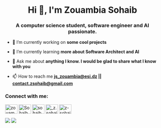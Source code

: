 <h1 align="center">Hi 👋, I'm Zouambia Sohaib</h1>
<h3 align="center">A computer science student, software engineer and AI passionate.</h3>

- 🔭 I’m currently working on **some cool projects**

- 🌱 I’m currently learning **more about Software Architect and AI**

- 💬 Ask me about **anything I know. I would be glad to share what I know with you**

- 📫 How to reach me **js_zouambia@esi.dz || contact.zsohaib@gmail.com**

<h3 align="left">Connect with me:</h3>
<p align="left">
<a href="https://twitter.com/ZouambiaS" target="blank"><img align="center" src="https://cdn.jsdelivr.net/npm/simple-icons@3.0.1/icons/twitter.svg" alt="zouambias" height="30" width="40" /></a>
<a href="https://www.linkedin.com/in/sohaib-zouambia-a868071a5/" target="blank"><img align="center" src="https://cdn.jsdelivr.net/npm/simple-icons@3.0.1/icons/linkedin.svg" alt="Sohaib Zouambia" height="30" width="40" /></a>
<a href="https://www.facebook.com/profile.php?id=100021930142167" target="blank"><img align="center" src="https://cdn.jsdelivr.net/npm/simple-icons@3.0.1/icons/facebook.svg" alt="sohaib zouambia" height="30" width="40" /></a>
<a href="https://www.instagram.com/_z.sohaib_/" target="blank"><img align="center" src="https://cdn.jsdelivr.net/npm/simple-icons@3.0.1/icons/instagram.svg" alt="_z.sohaib_" height="30" width="40" /></a>
<a href="https://www.hackerrank.com/z_sohaib" target="blank"><img align="center" src="https://cdn.jsdelivr.net/npm/simple-icons@3.0.1/icons/hackerrank.svg" alt="z-sohaib" height="30" width="40" /></a>
</p>



<img src="https://github-readme-stats-zsohaibs-projects.vercel.app/api?username=z-sohaib&theme=prussian&count_private=true&theme=dark)](https://github.com/anuraghazra/github-readme-stats"/>
<img src="https://github-readme-stats-zsohaibs-projects.vercel.app/api/top-langs?username=z-sohaib&theme=prussian&count_private=true&theme=dark"/>



